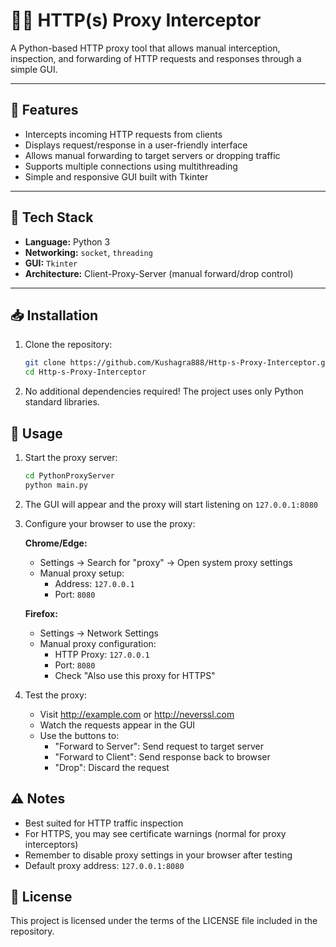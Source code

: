 # 🕵️‍♂️ HTTP(s) Proxy Interceptor

A Python-based HTTP proxy tool that allows manual interception, inspection, and forwarding of HTTP requests and responses through a simple GUI.

---

## 🔧 Features

- Intercepts incoming HTTP requests from clients
- Displays request/response in a user-friendly interface
- Allows manual forwarding to target servers or dropping traffic
- Supports multiple connections using multithreading
- Simple and responsive GUI built with Tkinter

---

## 🧱 Tech Stack

- **Language:** Python 3
- **Networking:** `socket`, `threading`
- **GUI:** `Tkinter`
- **Architecture:** Client-Proxy-Server (manual forward/drop control)

---

## 📥 Installation

1. Clone the repository:
   ```bash
   git clone https://github.com/Kushagra888/Http-s-Proxy-Interceptor.git
   cd Http-s-Proxy-Interceptor
   ```

2. No additional dependencies required! The project uses only Python standard libraries.

## 🚀 Usage

1. Start the proxy server:
   ```bash
   cd PythonProxyServer
   python main.py
   ```

2. The GUI will appear and the proxy will start listening on `127.0.0.1:8080`

3. Configure your browser to use the proxy:

   **Chrome/Edge:**
   - Settings → Search for "proxy" → Open system proxy settings
   - Manual proxy setup:
     - Address: `127.0.0.1`
     - Port: `8080`

   **Firefox:**
   - Settings → Network Settings
   - Manual proxy configuration:
     - HTTP Proxy: `127.0.0.1`
     - Port: `8080`
     - Check "Also use this proxy for HTTPS"

4. Test the proxy:
   - Visit http://example.com or http://neverssl.com
   - Watch the requests appear in the GUI
   - Use the buttons to:
     - "Forward to Server": Send request to target server
     - "Forward to Client": Send response back to browser
     - "Drop": Discard the request

## ⚠️ Notes

- Best suited for HTTP traffic inspection
- For HTTPS, you may see certificate warnings (normal for proxy interceptors)
- Remember to disable proxy settings in your browser after testing
- Default proxy address: `127.0.0.1:8080`

## 📝 License

This project is licensed under the terms of the LICENSE file included in the repository.
